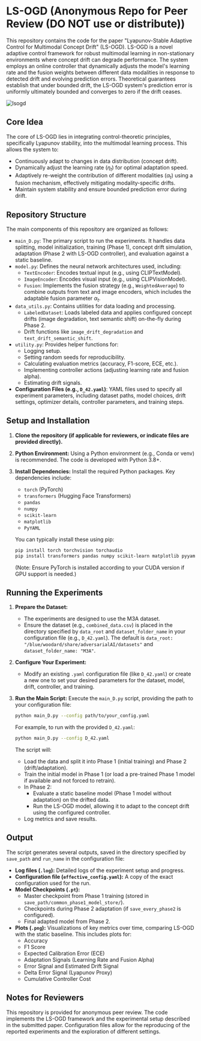 # LS-OGD (Anonymous Repo for Peer Review (DO NOT use or distribute))

This repository contains the code for the paper "Lyapunov-Stable Adaptive Control for Multimodal Concept Drift" (LS-OGD). LS-OGD is a novel adaptive control framework for robust multimodal learning in non-stationary environments where concept drift can degrade performance. The system employs an online controller that dynamically adjusts the model's learning rate and the fusion weights between different data modalities in response to detected drift and evolving prediction errors. Theoretical guarantees establish that under bounded drift, the LS-OGD system's prediction error is uniformly ultimately bounded and converges to zero if the drift ceases.

![lsogd](https://github.com/user-attachments/assets/bbdb91d7-212e-49a6-892c-dfa6b4ea74b5)


## Core Idea

The core of LS-OGD lies in integrating control-theoretic principles, specifically Lyapunov stability, into the multimodal learning process. This allows the system to:
* Continuously adapt to changes in data distribution (concept drift).
* Dynamically adjust the learning rate ($\eta_t$) for optimal adaptation speed.
* Adaptively re-weight the contribution of different modalities ($\alpha_t$) using a fusion mechanism, effectively mitigating modality-specific drifts.
* Maintain system stability and ensure bounded prediction error during drift.

## Repository Structure

The main components of this repository are organized as follows:

* `main_D.py`: The primary script to run the experiments. It handles data splitting, model initialization, training (Phase 1), concept drift simulation, adaptation (Phase 2 with LS-OGD controller), and evaluation against a static baseline.
* `model.py`: Defines the neural network architectures used, including:
    * `TextEncoder`: Encodes textual input (e.g., using CLIPTextModel).
    * `ImageEncoder`: Encodes visual input (e.g., using CLIPVisionModel).
    * `Fusion`: Implements the fusion strategy (e.g., `WeightedAverage`) to combine outputs from text and image encoders, which includes the adaptable fusion parameter $\alpha_t$.
* `data_utils.py`: Contains utilities for data loading and processing.
    * `LabeledDataset`: Loads labeled data and applies configured concept drifts (image degradation, text semantic shift) on-the-fly during Phase 2.
    * Drift functions like `image_drift_degradation` and `text_drift_semantic_shift`.
* `utility.py`: Provides helper functions for:
    * Logging setup.
    * Setting random seeds for reproducibility.
    * Calculating evaluation metrics (accuracy, F1-score, ECE, etc.).
    * Implementing controller actions (adjusting learning rate and fusion alpha).
    * Estimating drift signals.
* **Configuration Files (e.g., `D_42.yaml`)**: YAML files used to specify all experiment parameters, including dataset paths, model choices, drift settings, optimizer details, controller parameters, and training steps.

## Setup and Installation

1.  **Clone the repository (if applicable for reviewers, or indicate files are provided directly).**
2.  **Python Environment:** Using a Python environment (e.g., Conda or venv) is recommended. The code is developed with Python 3.8+.
3.  **Install Dependencies:** Install the required Python packages. Key dependencies include:
    * `torch` (PyTorch)
    * `transformers` (Hugging Face Transformers)
    * `pandas`
    * `numpy`
    * `scikit-learn`
    * `matplotlib`
    * `PyYAML`

    You can typically install these using pip:
    ```bash
    pip install torch torchvision torchaudio
    pip install transformers pandas numpy scikit-learn matplotlib pyyaml
    ```
    (Note: Ensure PyTorch is installed according to your CUDA version if GPU support is needed.)

## Running the Experiments

1.  **Prepare the Dataset:**
    * The experiments are designed to use the M3A dataset.
    * Ensure the dataset (e.g., `combined_data.csv`) is placed in the directory specified by `data_root` and `dataset_folder_name` in your configuration file (e.g., `D_42.yaml`). The default is `data_root: "/blue/woodard/share/adversarialAI/datasets"` and `dataset_folder_name: "M3A"`.

2.  **Configure Your Experiment:**
    * Modify an existing `.yaml` configuration file (like `D_42.yaml`) or create a new one to set your desired parameters for the dataset, model, drift, controller, and training.

3.  **Run the Main Script:**
    Execute the `main_D.py` script, providing the path to your configuration file:
    ```bash
    python main_D.py --config path/to/your_config.yaml
    ```
    For example, to run with the provided `D_42.yaml`:
    ```bash
    python main_D.py --config D_42.yaml
    ```

    The script will:
    * Load the data and split it into Phase 1 (initial training) and Phase 2 (drift/adaptation).
    * Train the initial model in Phase 1 (or load a pre-trained Phase 1 model if available and not forced to retrain).
    * In Phase 2:
        * Evaluate a static baseline model (Phase 1 model without adaptation) on the drifted data.
        * Run the LS-OGD model, allowing it to adapt to the concept drift using the configured controller.
    * Log metrics and save results.

## Output

The script generates several outputs, saved in the directory specified by `save_path` and `run_name` in the configuration file:

* **Log files (`.log`):** Detailed logs of the experiment setup and progress.
* **Configuration file (`effective_config.yaml`):** A copy of the exact configuration used for the run.
* **Model Checkpoints (`.pt`):**
    * Master checkpoint from Phase 1 training (stored in `save_path/common_phase1_model_store/`).
    * Checkpoints during Phase 2 adaptation (if `save_every_phase2` is configured).
    * Final adapted model from Phase 2.
* **Plots (`.png`):** Visualizations of key metrics over time, comparing LS-OGD with the static baseline. This includes plots for:
    * Accuracy
    * F1 Score
    * Expected Calibration Error (ECE)
    * Adaptation Signals (Learning Rate and Fusion Alpha)
    * Error Signal and Estimated Drift Signal
    * Delta Error Signal (Lyapunov Proxy)
    * Cumulative Controller Cost

## Notes for Reviewers
This repository is provided for anonymous peer review. The code implements the LS-OGD framework and the experimental setup described in the submitted paper. Configuration files allow for the reproducing of the reported experiments and the exploration of different settings.
